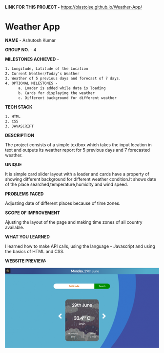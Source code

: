 **LINK FOR THIS PROJECT -** https://blastoise.github.io/Weather-App/

# Weather App

**NAME** - Ashutosh Kumar


**GROUP NO.** - 4


**MILESTONES ACHIEVED** - 

    1. Longitude, Latitude of the Location
    2. Current Weather/Today's Weather
    3. Weather of 5 previous days and forecast of 7 days.
    4. OPTIONAL MILESTONES -
          a. Loader is added while data is loading 
          b. Cards for displaying the weather
          c. Different background for different weather

          
          
**TECH STACK**

    1. HTML
    2. CSS
    3. JAVASCRIPT


**DESCRIPTION**

The project consists of a simple textbox which takes the input location in text and outputs its weather report for 5 previous days and 7 forecasted weather.


**UNIQUE**

It is simple card slider layout with a loader and cards have a property of showing different background for different weather condition.It shows date of the place searched,temperature,humidity and wind speed.


**PROBLEMS FACED**

Adjusting date of different places because of time zones. 


**SCOPE OF IMPROVEMENT**

Ajusting the layout of the page and making time zones of all country available.


**WHAT YOU LEARNED**

I learned how to make API calls, using the language - Javascript and using the basics of HTML and CSS.


**WEBSITE PREVIEW:**


<img src="images/website_preview.png" width="700">


